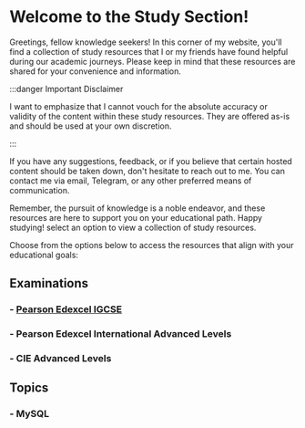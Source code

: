 # Welcome to the Study Section!

Greetings, fellow knowledge seekers! In this corner of my website, you'll find a collection of study resources that I or my friends have found helpful during our academic journeys. Please keep in mind that these resources are shared for your convenience and information.

:::danger Important Disclaimer

I want to emphasize that I cannot vouch for the absolute accuracy or validity of the content within these study resources. They are offered as-is and should be used at your own discretion.

:::

If you have any suggestions, feedback, or if you believe that certain hosted content should be taken down, don't hesitate to reach out to me. You can contact me via email, Telegram, or any other preferred means of communication.

Remember, the pursuit of knowledge is a noble endeavor, and these resources are here to support you on your educational path. Happy studying!
select an option to view a collection of study resources.

Choose from the options below to access the resources that align with your educational goals:

## Examinations

### - [Pearson Edexcel IGCSE](/docs/study/edexcel_igcse/)

### - Pearson Edexcel International Advanced Levels

### - CIE Advanced Levels

## Topics

### - MySQL
